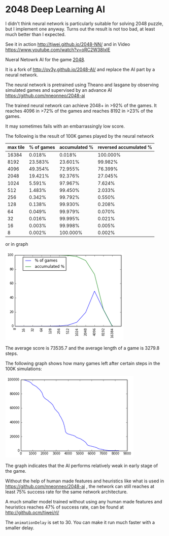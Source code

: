 # 2048 Deep Learning AI

I didn't think neural network is particularly suitable for solving 2048 puzzle, but I implement one anyway. Turns out the result is not too bad, at least much better than I expected.

See it in action http://tjwei.github.io/2048-NN/ and in Video https://www.youtube.com/watch?v=oRC2W38lxIE

Nueral Netowrk AI for the game [2048](https://github.com/gabrielecirulli/2048).

It is a fork of http://ov3y.github.io/2048-AI/ and replace the AI part by a neural network.

The neural network is pretrained using Theano and lasgane by observing simulated games and supervised by an advance AI https://github.com/nneonneo/2048-ai

The trained neural network can achieve 2048+ in >92% of the games. It reaches 4096 in >72% of the games and reaches 8192 in >23% of the games.

It may sometimes fails with an embarrassingly low score.

The following is the result of 100K games played by the neural network

|max tile| % of games| accumulated %| reversed accumulated %| 
|--------|-----------|--------------|---------|
|16384   |0.018%     |        0.018%|100.000%|
|8192    |23.583%    |       23.601%| 99.982%|
|4096    |49.354%    |       72.955%| 76.399%|
|2048    |19.421%    |       92.376%| 27.045%|
|1024    | 5.591%    |       97.967%|  7.624%|
|512     | 1.483%    |       99.450%|  2.033%|
|256     | 0.342%    |       99.792%|  0.550%|
|128     | 0.138%    |       99.930%|  0.208%|
|64      | 0.049%    |       99.979%|  0.070%|
|32      | 0.016%    |       99.995%|  0.021%|
|16      | 0.003%    |       99.998%|  0.005%|
|8       | 0.002%    |      100.000%|  0.002%|

or in graph

<img src="plot1.png" />

The average score is 73535.7 and the average length of a game is 3279.8 steps.

The following graph shows how many games left after certain steps in the 100K simulations:

<img src="plot2.png" />

The graph indicates that the AI performs relatively weak in early stage of the game.



Without the help of human made features and heuristics like what is used in https://github.com/nneonneo/2048-ai , the network can still reaches at least 75% success rate for the same network architecture. 

A much smaller model trained without using any human made features and heuristics reaches 47% of success rate, can be found at http://github.ocm/tjwei/rl/


The `animationDelay` is set to 30. You can make it run much faster with a smaller delay. 

